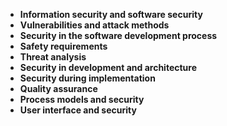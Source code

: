 - **Information security and software security**
- **Vulnerabilities and attack methods**
- **Security in the software development process**
- **Safety requirements**
- **Threat analysis**
- **Security in development and architecture**
- **Security during implementation**
- **Quality assurance**
- **Process models and security**
- **User interface and security**
